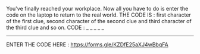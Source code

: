 You've finally reached your workplace. 
Now all you have to do is enter the code on the laptop to return to the real world. 
THE CODE IS : first character of the first clue, second character of the second clue and third character of the third clue and so on.
CODE : _ _ _ _ _

---------------------------------------------------------------------------------------------------------------------------
 ENTER THE CODE HERE :
 https://forms.gle/KZDfE25aXJ4wBbqFA
